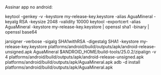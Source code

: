Assinar app no android:

keytool -genkey -v -keystore my-release-key.keystore -alias AguaMineral -keyalg RSA -keysize 2048 -validity 10000
keytool -exportcert -alias AguaMineral -keystore my-release-key.keystore | openssl sha1 -binary | openssl base64

jarsigner -verbose -sigalg SHA1withRSA -digestalg SHA1 -keystore my-release-key.keystore platforms/android/build/outputs/apk/android-release-unsigned.apk AguaMineral
$ANDROID_HOME/build-tools/25.0.2/zipalign -v 4 platforms/android/build/outputs/apk/android-release-unsigned.apk platforms/android/build/outputs/apk/AguaMineral.apk
adb -d install platforms/android/build/outputs/apk/AguaMineral.apk